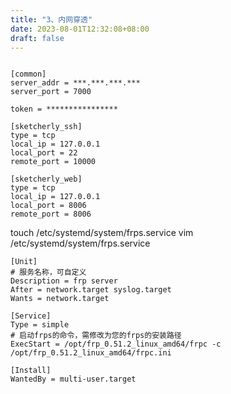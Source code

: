 ```yaml
---
title: "3、内网穿透"
date: 2023-08-01T12:32:08+08:00
draft: false
---
```



``` shell

```

``` text
[common]
server_addr = ***.***.***.***
server_port = 7000

token = ****************

[sketcherly_ssh]
type = tcp
local_ip = 127.0.0.1
local_port = 22
remote_port = 10000

[sketcherly_web]
type = tcp
local_ip = 127.0.0.1
local_port = 8006
remote_port = 8006
```


touch /etc/systemd/system/frps.service
vim /etc/systemd/system/frps.service
``` text
[Unit]
# 服务名称，可自定义
Description = frp server
After = network.target syslog.target
Wants = network.target

[Service]
Type = simple
# 启动frps的命令，需修改为您的frps的安装路径
ExecStart = /opt/frp_0.51.2_linux_amd64/frpc -c /opt/frp_0.51.2_linux_amd64/frpc.ini

[Install]
WantedBy = multi-user.target
```
